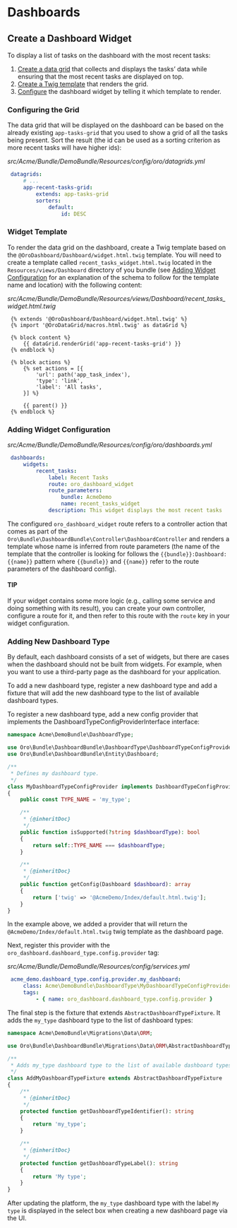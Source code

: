 <!-- meta: description = Dashboards and widgets management guide for the Oro application backend developers -->

<a id="dev-dashboards"></a>

# Dashboards

## Create a Dashboard Widget

To display a list of tasks on the dashboard with the most recent tasks:

1. [Create a data grid](#cookbook-entities-dashboard-grid) that collects and displays the tasks’ data while ensuring that the most recent tasks are displayed on top.
2. [Create a Twig template](#cookbook-entities-dashboard-template) that renders the grid.
3. [Configure](#cookbook-entities-dashboard-config) the dashboard widget by telling it which template to render.

<a id="cookbook-entities-dashboard-grid"></a>

### Configuring the Grid

The data grid that will be displayed on the dashboard can be based on the already existing `app-tasks-grid` that you used to show a grid of all the tasks being present. Sort the result (the id can be used as a sorting criterion as more recent tasks will have higher ids):

*src/Acme/Bundle/DemoBundle/Resources/config/oro/datagrids.yml*
```yaml
 datagrids:
     # ...
     app-recent-tasks-grid:
         extends: app-tasks-grid
         sorters:
             default:
                 id: DESC
```

<a id="cookbook-entities-dashboard-template"></a>

### Widget Template

To render the data grid on the dashboard,  create a Twig template based on the `@OroDashboard/Dashboard/widget.html.twig` template. You will need to create a template called `recent_tasks_widget.html.twig` located in the `Resources/views/Dashboard` directory of you bundle (see [Adding Widget Configuration](#cookbook-entities-dashboard-config) for an explanation of the schema to follow for the template name and location) with the following content:

*src/Acme/Bundle/DemoBundle/Resources/views/Dashboard/recent_tasks_widget.html.twig*
```html+jinja
 {% extends '@OroDashboard/Dashboard/widget.html.twig' %}
 {% import '@OroDataGrid/macros.html.twig' as dataGrid %}

 {% block content %}
     {{ dataGrid.renderGrid('app-recent-tasks-grid') }}
 {% endblock %}

 {% block actions %}
     {% set actions = [{
         'url': path('app_task_index'),
         'type': 'link',
         'label': 'All tasks',
     }] %}

     {{ parent() }}
 {% endblock %}
```

<a id="cookbook-entities-dashboard-config"></a>

### Adding Widget Configuration

*src/Acme/Bundle/DemoBundle/Resources/config/oro/dashboards.yml*
```yaml
 dashboards:
     widgets:
         recent_tasks:
             label: Recent Tasks
             route: oro_dashboard_widget
             route_parameters:
                 bundle: AcmeDemo
                 name: recent_tasks_widget
             description: This widget displays the most recent tasks
```

The configured `oro_dashboard_widget` route refers to a controller action that comes as part of the `Oro\Bundle\DashboardBundle\Controller\DashboardController` and renders a template whose name is inferred from route parameters (the name of the template that the controller is looking for follows the `{{bundle}}:Dashboard:{{name}}` pattern where `{{bundle}}` and `{{name}}` refer to the route parameters of the dashboard config).

#### TIP
If your widget contains some more logic (e.g., calling some service and doing something with its result), you can create your own controller, configure a route for it, and then refer to this route with the `route` key in your widget configuration.

<a id="dev-dashboards-new-type"></a>

### Adding New Dashboard Type

By default, each dashboard consists of a set of widgets, but there are cases when the dashboard should not be built from widgets. For example, when you want to use a third-party page as the dashboard for your application.

To add a new dashboard type, register a new dashboard type and add a fixture that will add the new dashboard type to the list
of available dashboard types.

To register a new dashboard type, add a new config provider that implements the DashboardTypeConfigProviderInterface interface:

```php
namespace Acme\DemoBundle\DashboardType;

use Oro\Bundle\DashboardBundle\DashboardType\DashboardTypeConfigProviderInterface;
use Oro\Bundle\DashboardBundle\Entity\Dashboard;

/**
 * Defines my dashboard type.
 */
class MyDashboardTypeConfigProvider implements DashboardTypeConfigProviderInterface
{
    public const TYPE_NAME = 'my_type';

    /**
     * {@inheritDoc}
     */
    public function isSupported(?string $dashboardType): bool
    {
        return self::TYPE_NAME === $dashboardType;
    }

    /**
     * {@inheritDoc}
     */
    public function getConfig(Dashboard $dashboard): array
    {
        return ['twig' => '@AcmeDemo/Index/default.html.twig'];
    }
}
```

In the example above, we added a provider that will return the `@AcmeDemo/Index/default.html.twig` twig template as the dashboard page.

Next, register this provider with the `oro_dashboard.dashboard_type.config.provider` tag:

*src/Acme/Bundle/DemoBundle/Resources/config/services.yml*
```yaml
 acme_demo.dashboard_type.config.provider.my_dashboard:
     class: Acme\DemoBundle\DashboardType\MyDashboardTypeConfigProvider
     tags:
         - { name: oro_dashboard.dashboard_type.config.provider }
```

The final step is the fixture that extends `AbstractDashboardTypeFixture`. It adds the `my_type` dashboard type to the list of dashboard types:

```php
namespace Acme\DemoBundle\Migrations\Data\ORM;

use Oro\Bundle\DashboardBundle\Migrations\Data\ORM\AbstractDashboardTypeFixture;

/**
 * Adds my_type dashboard type to the list of available dashboard types.
 */
class AddMyDashboardTypeFixture extends AbstractDashboardTypeFixture
{
    /**
     * {@inheritDoc}
     */
    protected function getDashboardTypeIdentifier(): string
    {
        return 'my_type';
    }

    /**
     * {@inheritDoc}
     */
    protected function getDashboardTypeLabel(): string
    {
        return 'My type';
    }
}
```

After updating the platform, the `my_type` dashboard type with the label `My type` is displayed in the select box when creating a new dashboard page via the UI.
